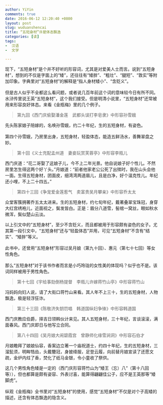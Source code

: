 ```yaml
---
author: YiYin
comments: true
date: 2016-06-12 12:20:40 +0800
layout: post
slug: wuduanshencai
title: “五短身材”许是体态飘逸
categories: [读]
tags:
-  汉语
-  文学

---
```


<div class="readreview">
现下，“五短身材”是个并不好听的形容词，尤其是对爱美人士而言。说到“五短身材”，想到的不仅是字面上的“矮”，还往往有“矮胖”、“粗壮”、“腿短”、“敦实”等附加印象。字典里对“五短身材”的解释是“指人身材矮小”、“含贬义”。<br><br>
但是古人似乎不全都这么看问题，或者说几百年前这个词的意味较今日有所不同。水浒传里说王英“五短身材”，这个我们接受。但是明清小说里，“五短身材”还常被用来形容良好体态。来看《金瓶梅》里的几个例子。
</div>

<blockquote>第九回《西门庆偷娶潘金莲　武都头误打李皂隶》中形容孙雪娥</blockquote>

先头陈家娘子陪嫁的，名唤孙雪娥，约二十年纪，生的五短身材，有姿色。<br><br>
第四个孙雪娥，乃房里出身，五短身材，轻盈体态，能造五鲜汤水，善舞翠盘之妙。

<blockquote>第十回《义士充配孟州道　妻妾玩赏芙蓉亭》中形容李瓶儿</blockquote>

西门庆道：“花二哥娶了这娘子儿，今不上二年光景。他自说娘子好个性儿。不然房里怎生得这两个好丫头。”月娘道：“前者他家老公公死了出殡时，我在山头会他一面。生得五短身材，团面皮，细湾湾两道眉儿，且是白净，好个温克性儿。年纪还小哩，不上二十四五。”

<blockquote>第四十三回《争宠爱金莲惹气　卖富贵吴月攀亲》中形容乔太太</blockquote>

众堂客簇拥著乔五太太进来。生的五短身材，约七旬年纪，戴著叠翠宝珠冠，身穿大红宫绣袍儿，近面视之，鬓发皆白。正是：眉分八道雪，髻绾一窝丝，眼如秋水微浑，鬓似楚山云淡。

<div class="readreview">
以上引文中的“五短身材”，至少不含贬义，而且都被用于形容颇有姿色的女子。尤其第一段引文中，“五短身材”还与“轻盈体态”并用，可见“五短身材”不含有“结实”、“矮胖”等义。<br><br>
此书中，还曾用“五短身材”形容过吴月娘（第九十回）、惠元（第七十七回）等女性角色。<br><br>
那么“五短身材”对于该书作者而言是小巧玲珑的女性美的体现吗？似乎也不是。该词同样被用于男性角色。
</div>

<blockquote>第十七回《宇给事劾倒杨提督　李瓶儿许嫁蒋竹山亭》中形容蒋竹山</blockquote>

冯妈妈向妇人说，请了大街口蒋竹山来看。其人年不上三十，生的五短身材，人物飘逸，极是轻浮狂诈。

<blockquote>第三十三回《陈敬济失钥罚唱　韩道国纵妇争锋》中形容韩道国</blockquote>

西门庆教应伯爵，择吉日领韩伙计来见。其人五短身材，三十年纪，言谈滚滚，满面春风。西门庆即日与他写立合同。

<blockquote>第八十四回《吴月娘大闹碧霞宫　曾静师化缘雪涧洞》中形容石伯才</blockquote>

月娘瞻拜了娘娘仙容，香案边立著一个庙祝道士，约四十年纪，生的五短身材，三溜髭须，明眸牿齿，头戴簪冠，身披绛服，足登云履，向前替月娘宣读了还愿文疏，金炉内炷了香，焚化了纸马金银，令小童收了祭供。

<div class="readreview">
这几个男性角色矮是一定的（西门庆形容蒋竹山为“矮王（忘）八”（第十八回等）），但也都算是颇有姿容、外表讨喜，能算得翩翩佳公子，应不是王英那等“矮脚虎”。 <br><br>
纵观《金瓶梅》全书里对“五短身材”的使用，感觉“五短身材”不仅是对个子高矮的描述，还含有体态飘逸的隐含义。
</div>
